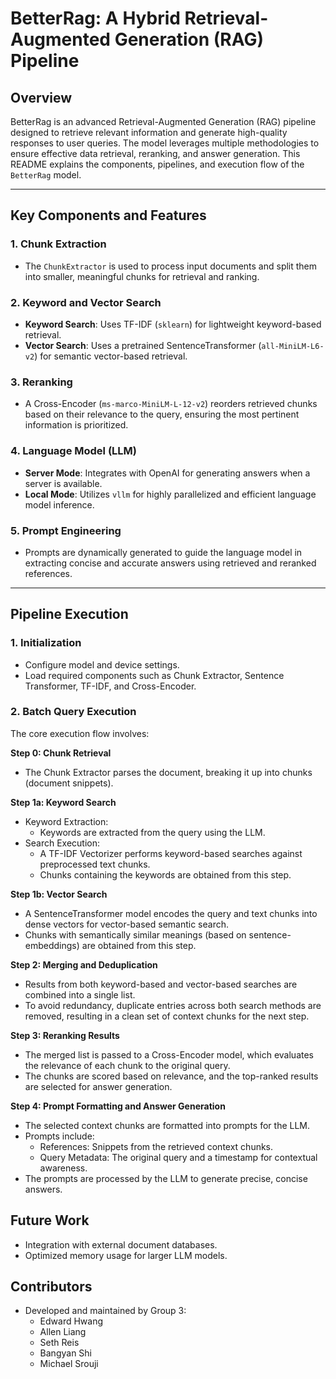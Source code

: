 # BetterRag: A Hybrid Retrieval-Augmented Generation (RAG) Pipeline

## Overview

BetterRag is an advanced Retrieval-Augmented Generation (RAG) pipeline designed to retrieve relevant information and generate high-quality responses to user queries. The model leverages multiple methodologies to ensure effective data retrieval, reranking, and answer generation. This README explains the components, pipelines, and execution flow of the `BetterRag` model.

---

## Key Components and Features

### 1. **Chunk Extraction**
- The `ChunkExtractor` is used to process input documents and split them into smaller, meaningful chunks for retrieval and ranking.

### 2. **Keyword and Vector Search**
- **Keyword Search**: Uses TF-IDF (`sklearn`) for lightweight keyword-based retrieval.
- **Vector Search**: Uses a pretrained SentenceTransformer (`all-MiniLM-L6-v2`) for semantic vector-based retrieval.

### 3. **Reranking**
- A Cross-Encoder (`ms-marco-MiniLM-L-12-v2`) reorders retrieved chunks based on their relevance to the query, ensuring the most pertinent information is prioritized.

### 4. **Language Model (LLM)**
- **Server Mode**: Integrates with OpenAI for generating answers when a server is available.
- **Local Mode**: Utilizes `vllm` for highly parallelized and efficient language model inference.

### 5. **Prompt Engineering**
- Prompts are dynamically generated to guide the language model in extracting concise and accurate answers using retrieved and reranked references.

---

## Pipeline Execution

### 1. **Initialization**
- Configure model and device settings.
- Load required components such as Chunk Extractor, Sentence Transformer, TF-IDF, and Cross-Encoder.

### 2. **Batch Query Execution**
The core execution flow involves:

**Step 0: Chunk Retrieval**
- The Chunk Extractor parses the document, breaking it up into chunks (document snippets).

**Step 1a: Keyword Search**
- Keyword Extraction:
    - Keywords are extracted from the query using the LLM.
- Search Execution:
    - A TF-IDF Vectorizer performs keyword-based searches against preprocessed text chunks.
    - Chunks containing the keywords are obtained from this step.

**Step 1b: Vector Search**
- A SentenceTransformer model encodes the query and text chunks into dense vectors for vector-based semantic search.
- Chunks with semantically similar meanings (based on sentence-embeddings) are obtained from this step.

**Step 2: Merging and Deduplication**
- Results from both keyword-based and vector-based searches are combined into a single list.
- To avoid redundancy, duplicate entries across both search methods are removed, resulting in a clean set of context chunks for the next step.

**Step 3: Reranking Results**
- The merged list is passed to a Cross-Encoder model, which evaluates the relevance of each chunk to the original query.
- The chunks are scored based on relevance, and the top-ranked results are selected for answer generation.

**Step 4: Prompt Formatting and Answer Generation**
- The selected context chunks are formatted into prompts for the LLM.
- Prompts include:
    - References: Snippets from the retrieved context chunks.
    - Query Metadata: The original query and a timestamp for contextual awareness.
- The prompts are processed by the LLM to generate precise, concise answers.

## Future Work
- Integration with external document databases.
- Optimized memory usage for larger LLM models.

## Contributors
- Developed and maintained by Group 3:
    - Edward Hwang
    - Allen Liang
    - Seth Reis
    - Bangyan Shi
    - Michael Srouji